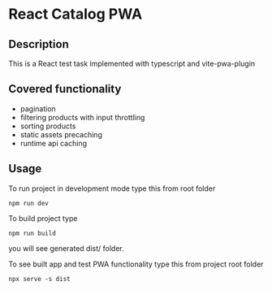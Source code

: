 # React Catalog PWA

## Description
This is a React test task implemented with typescript and vite-pwa-plugin

## Covered functionality

- pagination
- filtering products with input throttling
- sorting products
- static assets precaching
- runtime api caching

## Usage

To run project in development mode type this from root folder

    npm run dev

To build project type
    
    npm run build

you will see generated dist/ folder.

To see built app and test PWA functionality type this from project root folder
    
    npx serve -s dist

